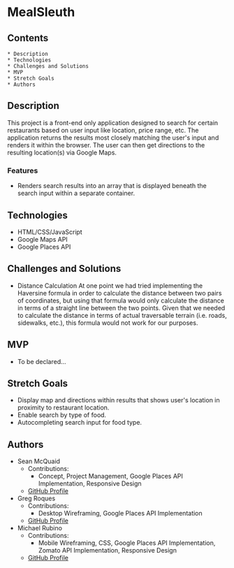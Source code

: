 # MealSleuth

## Contents
    * Description
    * Technologies
    * Challenges and Solutions
    * MVP
    * Stretch Goals
    * Authors

## Description
This project is a front-end only application designed to search for certain restaurants based on user input like location, price range, etc. The application returns the results most closely matching the user's input and renders it within the browser. The user can then get directions to the resulting location(s) via Google Maps.

### Features
* Renders search results into an array that is displayed beneath the search input within a separate container.

## Technologies
* HTML/CSS/JavaScript
* Google Maps API
* Google Places API

## Challenges and Solutions
* Distance Calculation
     At one point we had tried implementing the Haversine formula in order to calculate the distance between two pairs of coordinates, but using that formula would only calculate the distance in terms of a straight line between the two points. Given that we needed to calculate the distance in terms of actual traversable terrain (i.e. roads, sidewalks, etc.), this formula would not work for our purposes.

## MVP
* To be declared...

## Stretch Goals
* Display map and directions within results that shows user's location in proximity to restaurant location.
* Enable search by type of food.
* Autocompleting search input for food type.

## Authors
* Sean McQuaid
    * Contributions:
        * Concept, Project Management, Google Places API Implementation, Responsive Design
    * [GitHub Profile](https://github.com/seanmcquaid)
* Greg Roques
    * Contributions:
        * Desktop Wireframing, Google Places API Implementation
    * [GitHub Profile](https://github.com/GregRoques)
* Michael Rubino
    * Contributions:
        * Mobile Wireframing, CSS, Google Places API Implementation, Zomato API Implementation, Responsive Design
    * [GitHub Profile](https://github.com/rubinoAM)